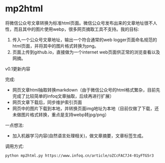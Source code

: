 # mp2html

将微信公众号文章转换为标准html页面。微信公众号发布出来的文章地址很不人性，而且其中的图片使用webp，很多网页摘取工具不支持。我的目标:  

1. 传入一个公众号文章地址，输出一个符合通常的web logger页面命名规范的html页面，并将其中的图片格式转换为png。
2. 页面上传到github.io，直接做为一个internet web页面供正常的浏览查看以及网摘。

v0.1更新内容

完成:

* 网页文章html抽取转换markdown（由于微信公众号的html格式繁杂，目前先完成了比较简单的infoq文章抽取，后续再进行扩展）
* 网页文章下载后，同步维护索引页面
* 网页中的图片下载到本地，并转换页面img地址为本地（目前仅做了下载，还未做图片格式转换，重点是支持webp转jpg/png）

一点想法:

* 加入机器学习内容(自然语言处理相关)，做文章摘要，文章标签生成。

调用方式:

``` sh
python mp2html.py https://www.infoq.cn/article/oZCcFAC7J4-01yFTG5r3
```
